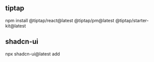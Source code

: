 ## tiptap

npm install @tiptap/react@latest @tiptap/pm@latest @tiptap/starter-kit@latest

## shadcn-ui

npx shadcn-ui@latest add  

